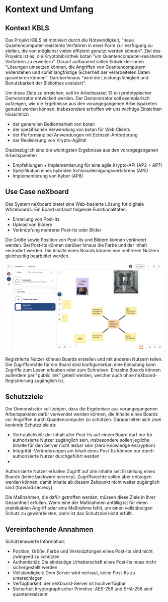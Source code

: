 # Kontext und Umfang

## Kontext KBLS

Das Projekt KBLS ist motiviert durch die Notwendigkeit, "neue Quantencomputer-resistente Verfahren in einer Form zur
Verfügung zu stellen, die von möglichst vielen effizient genutzt werden können". Ziel des Projekts ist es, die
Kryptobibliothek botan "um Quantencomputer-resistente Verfahren zu erweitern". Darauf aufbauend sollen Entwickler:innen
"Lösungen umsetzen können, die Angriffen von Quantencomputern widerstehen und somit langfristige Sicherheit der
verarbeiteten Daten garantieren können". Darüberhinaus "wird die Leistungsfähigkeit und Benutzbarkeit der Bibliothek
evaluiert".

Um diese Ziele zu erreichen, soll im Arbeitspaket 13 ein prototypischer Demonstrator entwickelt werden. Der Demonstrator
soll exemplarisch aufzeigen, wie die Ergebnisse aus den vorangegangenen Arbeitspaketen genutzt werden können.
Insbesondere erhoffen wir uns wichtige Einsichten hinsichtlich

* der generellen Bedienbarkeit von botan
* der spezifischen Verwendung von botan für Web Clients
* der Performanz bei Anwendungen mit Echtzeit-Anforderung
* der Realisierung von Krypto-Agilität

Diesbezüglich sind die wichtigsten Ergebnisse aus den vorangegangenen Arbeitspaketen

* Empfehlungen + Implementierung für eine agile Krypto-API (AP2 + AP7)
* Spezifikation eines hybriden Schlüsseleinigungsverfahrens (AP5)
* Implementierung von Kyber (AP8)

## Use Case neXboard

Das System neXboard bietet eine Web-basierte Lösung für digitale Whiteboards. Ein Board umfasst folgende
Funktionalitäten:

* Erstellung von Post-Its
* Upload von Bildern
* Verknüpfung mehrerer Post-Its oder Bilder

Die Größe sowie Position von Post-Its und Bildern können verändert werden. Bei Post-Its können darüber hinaus die
Farbe und der Inhalt verändert werden. Die Inhalte eines Boards können von mehreren Nutzern gleichzeitig bearbeitet
werden.

![](../images/01-nexboard-screenshot.png)

Registrierte Nutzer können Boards erstellen und mit anderen Nutzern teilen. Die Zugriffsrechte für ein Board sind
konfigurierbar: eine Einladung kann Zugriffe zum Lesen erlauben oder zum Schreiben. Einzelne Boards können außerdem per
"public link" geteilt werden, welcher auch ohne neXboard-Registrierung zugänglich ist.

## Schutzziele

Der Demonstrator soll zeigen, dass die Ergebnisse aus vorangegangenen Arbeitspaketen dafür verwendet werden können, die
Inhalte eines Boards vor Angriffen durch Quantencomputer zu schützen. Daraus leiten sich zwei konkrete Schutzziele ab:

* Vertraulichkeit: der Inhalt aller Post-Its auf einem Board darf nur für authorisierte Nutzer zugänglich sein, insbesondere
sollen jegliche Inhalte für den Server nicht lesbar sein (zero-knowledge encryption)
* Integrität: Veränderungen am Inhalt eines Post-Its können nur durch authorisierte Nutzer durchgeführt werden
*

Authorisierte Nutzer erhalten Zugriff auf alle Inhalte seit Erstellung eines Boards (keine backward secrecy).
Zugriffsrechte sollen aber entzogen werden können, damit Inhalte ab diesem Zeitpunkt nicht weiter zugänglich sind
(forward secrecy).

Die Maßnahmen, die dafür getroffen werden, müssen diese Ziele in ihrer Gesamtheit erfüllen. Wenn eine der Maßnahmen
anfällig ist für einen praktikablen Angriff oder eine Maßnahme fehlt, um einen vollständigen Schutz zu gewährleisten,
dann ist das Schutzziel nicht erfüllt.

## Vereinfachende Annahmen

Schützenswerte Information:

* Position, Größe, Farbe und Verknüpfungen eines Post-Its sind nicht zwingend zu schützen
* Authentizität: Die eindeutige Urheberschaft eines Post-Its muss nicht sichergestellt werden
* Vollständigkeit: Dem Server wird vertraut, keine Post-Its zu unterschlagen
* Verfügbarkeit: der neXboard-Server ist hochverfügbar
* Sicherheit kryptographischer Primitive: AES-256 und SHA-256 sind quantenresistent
